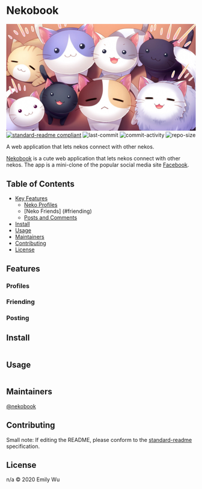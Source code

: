 # Nekobook

[![banner](read_me/anime_cats.jpg)](https://nekobook.herokuapp.com/)
[![standard-readme compliant](https://img.shields.io/badge/standard--readme-OK-green.svg)](https://github.com/RichardLitt/standard-readme)
![last-commit](https://img.shields.io/github/last-commit/emikyu/nekobook)
![commit-activity](https://img.shields.io/github/commit-activity/m/emikyu/nekobook)
![repo-size](https://img.shields.io/github/repo-size/emikyu/nekobook)

A web application that lets nekos connect with other nekos.

[Nekobook](https://nekobook.herokuapp.com) is a cute web application that lets nekos connect with other nekos. The app is a mini-clone of the popular social media site [Facebook](https://facebook.com).

## Table of Contents

- [Key Features](#features)
    - [Neko Profiles](#profiles)
    - [Neko Friends] (#friending)
    - [Posts and Comments](#posting)
- [Install](#install)
- [Usage](#usage)
- [Maintainers](#maintainers)
- [Contributing](#contributing)
- [License](#license)

## Features

### Profiles

### Friending

### Posting

## Install

```
```

## Usage

```
```

## Maintainers

[@nekobook](https://github.com/nekobook)

## Contributing



Small note: If editing the README, please conform to the [standard-readme](https://github.com/RichardLitt/standard-readme) specification.

## License

n/a © 2020 Emily Wu
